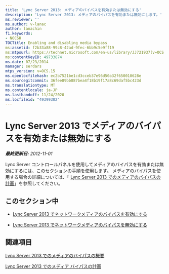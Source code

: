 ```yaml
---
title: 'Lync Server 2013: メディアのバイパスを有効または無効にする'
description: 'Lync Server 2013: メディアのバイパスを有効または無効にします。'
ms.reviewer: ''
ms.author: v-lanac
author: lanachin
f1.keywords:
- NOCSH
TOCTitle: Enabling and disabling media bypass
ms:assetid: f2b33a88-99c8-42ad-9fec-6bb9c5e9ff19
ms:mtpsurl: https://technet.microsoft.com/en-us/library/JJ721937(v=OCS.15)
ms:contentKeyID: 49733874
ms.date: 07/23/2014
manager: serdars
mtps_version: v=OCS.15
ms.openlocfilehash: ec2b7521be1cd3cceb37e96d50a32f650010628e
ms.sourcegitcommit: 36fee89bb887bea4f18b19f17a8c69daf5bc423d
ms.translationtype: MT
ms.contentlocale: ja-JP
ms.lasthandoff: 11/24/2020
ms.locfileid: "49399302"
---
```

# <a name="enabling-and-disabling-media-bypass-in-lync-server-2013"></a>Lync Server 2013 でメディアのバイパスを有効または無効にする

<div data-xmlns="http://www.w3.org/1999/xhtml">

<div class="topic" data-xmlns="http://www.w3.org/1999/xhtml" data-msxsl="urn:schemas-microsoft-com:xslt" data-cs="https://msdn.microsoft.com/">

<div data-asp="https://msdn2.microsoft.com/asp">



</div>

<div id="mainSection">

<div id="mainBody">

<span> </span>

_**最終更新日:** 2012-11-01_

Lync Server コントロールパネルを使用してメディアのバイパスを有効または無効にするには、このセクションの手順を使用します。 メディアのバイパスを使用する場合の詳細については、「 [Lync Server 2013 でのメディアのバイパスの計画](lync-server-2013-planning-for-media-bypass.md)」を参照してください。

<div>

## <a name="in-this-section"></a>このセクション中

  - [Lync Server 2013 でネットワークメディアのバイパスを有効にする](lync-server-2013-enabling-network-media-bypass.md)

  - [Lync Server 2013 でネットワークメディアのバイパスを無効にする](lync-server-2013-disabling-network-media-bypass.md)

</div>

<div>

## <a name="see-also"></a>関連項目


[Lync Server 2013 でのメディアのバイパスの概要](lync-server-2013-overview-of-media-bypass.md)  


[Lync Server 2013 でのメディア バイパスの計画](lync-server-2013-planning-for-media-bypass.md)  
  

</div>

</div>

<span> </span>

</div>

</div>

</div>

